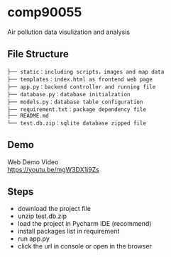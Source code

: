 # comp90055 
Air pollution data visulization and analysis

## File Structure

```
├── static：including scripts，images and map data
├── templates：index.html as frontend web page      
├── app.py：backend controller and running file           
├── database.py：database initialzation
├── models.py：database table configuration       
├── requirement.txt：package dependency file
├── README.md
└── test.db.zip：sqlite database zipped file       
```
## Demo
Web Demo Video  
https://youtu.be/mgW3DX1j9Zs  

## Steps
- download the project file
- unzip test.db.zip
- load the project in Pycharm IDE (recommend)
- install packages list in requirement
- run app.py
- click the url in console or open in the browser
